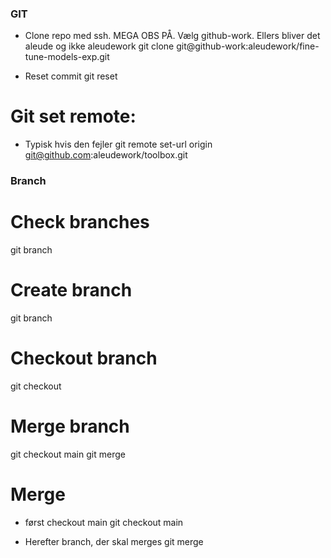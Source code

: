 ### GIT ###

- Clone repo med ssh. MEGA OBS PÅ. Vælg github-work. Ellers bliver det aleude og ikke aleudework
git clone git@github-work:aleudework/fine-tune-models-exp.git 

- Reset commit
git reset


# Git set remote:
- Typisk hvis den fejler
git remote set-url origin git@github.com:aleudework/toolbox.git


### Branch ###

# Check branches
git branch

# Create branch
git branch <name>

# Checkout branch
git checkout <name>

# Merge branch
git checkout main
git merge <branch-navn>

# Merge
- først checkout main
git checkout main

- Herefter branch, der skal merges
git merge <branch name>

